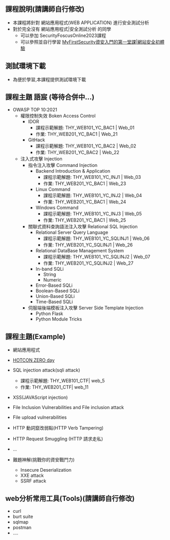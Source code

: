 
## 課程說明(請講師自行修改)
- 本課程將針對 網站應用程式(WEB APPLICATION) 進行安全測試分析
- 對於完全沒有 網站應用程式|安全測試分析  的同學
  - 可以參加 SecurityFoscusOnline2023課程
  - 可以參照並自行學習 [MyFirstSecurity資安入門的第一堂課|網站安全初體驗](https://github.com/MyFirstSecurity2020/20230301)

## 測試環境下載
- 為便於學習,本課程提供測試環境下載

## 課程主題 語宸 (等待合併中...)
- OWASP TOP 10:2021
  - 權限控制失效 Boken Access Control
    - IDOR
        - 課程示範解題: THY_WEB101_YC_BAC1 | Web_01
        - 作業: THY_WEB201_YC_BAC1 | Web_21
    - GitHack
        - 課程示範解題: THY_WEB101_YC_BAC2 | Web_02
        - 作業: THY_WEB201_YC_BAC2 | Web_22
  - 注入式攻擊 Injection
    - 指令注入攻擊 Command Injection
      - Backend Introduction & Application
        - 課程示範解題: THY_WEB101_YC_INJ1 | Web_03
        - 作業: THY_WEB201_YC_BAC1 | Web_23
      - Linux Command
        - 課程示範解題: THY_WEB101_YC_INJ2 | Web_04
        - 作業: THY_WEB201_YC_BAC1 | Web_24
      - Windows Command
        - 課程示範解題: THY_WEB101_YC_INJ3 | Web_05
        - 作業: THY_WEB201_YC_BAC1 | Web_25
    - 關聯式資料查詢語法注入攻擊 Relational SQL Injection
      - Relational Server Query Language
        - 課程示範解題: THY_WEB101_YC_SQLINJ1 | Web_06
        - 作業: THY_WEB201_YC_SQLINJ1 | Web_26
      - Relational DataBase Management System
        - 課程示範解題: THY_WEB101_YC_SQLINJ2 | Web_07
        - 作業: THY_WEB201_YC_SQLINJ2 | Web_27
      - In-band SQLi
        - String
        - Numeric
      - Error-Based SQLi
      - Boolean-Based SQLi
      - Union-Based SQLi
      - Time-Based SQLi
    - 伺服端後端模板注入攻擊 Server Side Template Injection
      - Python Flask
      - Python Module Tricks
  

## 課程主題(Example)
- 網站應用程式


- [HOTCON ZERO day](https://zeroday.hitcon.org/)
- SQL injection attack(sqli attack)
  - 課程示範解題: THY_WEB101_CTF| web_5 
  - 作業: THY_WEB201_CTF| web_11 


- XSS(JAVAScript injection)
- File Inclusion Vulnerabilities and  File inclusion attack
- File upload vulnerabilities
- HTTP 動詞竄改弱點(HTTP Verb Tampering)
- HTTP Request Smuggling (HTTP 請求走私)
- ...
- 難題神解(挑戰你的資安戰鬥力)
  - Insecure Deserialization
  - XXE attack
  - SSRF attack 

## web分析常用工具(Tools)(請講師自行修改)
- curl
- burt suite
- sqlmap
- postman
- ....
